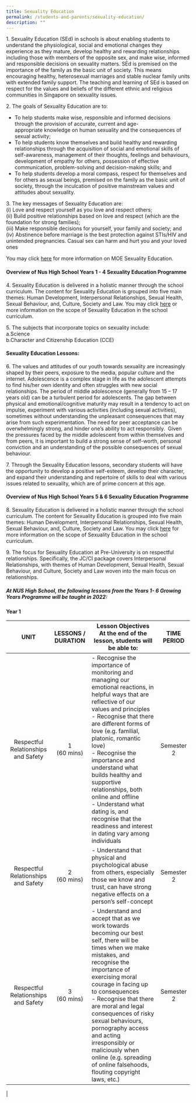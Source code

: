 ```yaml
---
title: Sexuality Education
permalink: /students-and-parents/sexuality-education/
description: ""
---
```

1\. Sexuality Education (SEd) in schools is about enabling students to understand the physiological, social and emotional changes they experience as they mature, develop healthy and rewarding relationships including those with members of the opposite sex, and make wise, informed and responsible decisions on sexuality matters. SEd is premised on the importance of the family as the basic unit of society. This means encouraging healthy, heterosexual marriages and stable nuclear family units with extended family support. The teaching and learning of SEd is based on respect for the values and beliefs of the different ethnic and religious communities in Singapore on sexuality issues.  
  
2\. The goals of Sexuality Education are to:
*   To help students make wise, responsible and informed decisions through the provision of accurate, current and age-appropriate knowledge on human sexuality and the consequences of sexual activity;
*   To help students know themselves and build healthy and rewarding relationships through the acquisition of social and emotional skills of self-awareness, management of their thoughts, feelings and behaviours, development of empathy for others, possession of effective communication, problem-solving and decision-making skills; and
*   To help students develop a moral compass, respect for themselves and for others as sexual beings, premised on the family as the basic unit of society, through the inculcation of positive mainstream values and attitudes about sexuality.

3\. The key messages of Sexuality Education are:<br>
(i) Love and respect yourself as you love and respect others;<br>
(ii) Build positive relationships based on love and respect (which are the foundation for strong families);<br>
(iii) Make responsible decisions for yourself, your family and society; and<br>
(iv) Abstinence before marriage is the best protection against STIs/HIV and unintended pregnancies. Casual sex can harm and hurt you and your loved ones

You may click [here](https://www.moe.gov.sg/programmes/sexuality-education) for more information on MOE Sexuality Education.

#### **Overview of Nus High School Years 1 - 4 Sexuality Education Programme** 

4\. Sexuality Education is delivered in a holistic manner through the school curriculum. The content for Sexuality Education is grouped into five main themes: Human Development, Interpersonal Relationships, Sexual Health, Sexual Behaviour, and, Culture, Society and Law. You may click [here](https://www.moe.gov.sg/education-in-sg/our-programmes/sexuality-education/scope-and-teaching-approach) or more information on the scope of Sexuality Education in the school curriculum.

5\. The subjects that incorporate topics on sexuality include:<br>
a.Science<br>
b.Character and Citizenship Education (CCE)

#### **Sexuality Education Lessons**:

6\. The values and attitudes of our youth towards sexuality are increasingly shaped by their peers, exposure to the media, popular culture and the internet. Adolescence is a complex stage in life as the adolescent attempts to find his/her own identity and often struggles with new social relationships. The period of middle adolescence (generally from 15 – 17 years old) can be a turbulent period for adolescents. The gap between physical and emotional/cognitive maturity may result in a tendency to act on impulse, experiment with various activities (including sexual activities), sometimes without understanding the unpleasant consequences that may arise from such experimentation. The need for peer acceptance can be overwhelmingly strong, and hinder one’s ability to act responsibly.  Given the pressures faced by the middle adolescent from within themselves and from peers, it is important to build a strong sense of self-worth, personal conviction and an understanding of the possible consequences of sexual behaviour.

7\. Through the Sexuality Education lessons, secondary students will have the opportunity to develop a positive self-esteem, develop their character, and expand their understanding and repertoire of skills to deal with various issues related to sexuality, which are of prime concern at this age.  

#### **Overview of Nus High School Years 5 & 6 Sexuality Education Programme** 

8\. Sexuality Education is delivered in a holistic manner through the school curriculum. The content for Sexuality Education is grouped into five main themes: Human Development, Interpersonal Relationships, Sexual Health, Sexual Behaviour, and, Culture, Society and Law. You may click [here](https://www.moe.gov.sg/education-in-sg/our-programmes/sexuality-education/scope-and-teaching-approach) for more information on the scope of Sexuality Education in the school curriculum.

9\. The focus for Sexuality Education at Pre-University is on respectful relationships. Specifically, the JC/CI package covers Interpersonal Relationships, with themes of Human Development, Sexual Health, Sexual Behaviour, and Culture, Society and Law woven into the main focus on relationships.

##### **At NUS High School, the following lessons from the Years 1- 6 Growing Years Programme will be taught in 2022:**
**Year 1**

| UNIT | LESSONS / DURATION | Lesson Objectives<br>At the end of the lesson, students will be able to: | TIME PERIOD |
|:---:|:---:|---|:---:|
| Respectful Relationships and Safety | 1<br>(60 mins) | - Recognise the importance of monitoring and managing our emotional reactions, in helpful ways that are reflective of our values and principles<br>- Recognise that there are different forms of love (e.g. familial, platonic, romantic love)<br>- Recognise the importance and understand what builds healthy and supportive relationships, both online and offline<br>- Understand what dating is, and recognise that the readiness and interest in dating vary among individuals   | Semester 2  |
|  Respectful Relationships and Safety |  2<br>(60 mins) | - Understand that physical and psychological abuse from others, especially those we know and trust, can have strong negative effects on a person’s self-concept | Semester 2   |
|   Respectful Relationships and Safety |  3<br>(60 mins) | - Understand and accept that as we work towards becoming our best self, there will be times when we make mistakes, and recognise the importance of exercising moral courage in facing up to consequences<br>- Recognise that there are moral and legal consequences of risky sexual behaviours, pornography access and acting irresponsibly or maliciously when online (e.g. spreading of online falsehoods, flouting copyright laws, etc.)  |  Semester 2   |
|